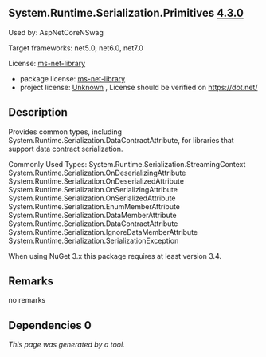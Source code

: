 System.Runtime.Serialization.Primitives [4.3.0](https://www.nuget.org/packages/System.Runtime.Serialization.Primitives/4.3.0)
--------------------

Used by: AspNetCoreNSwag

Target frameworks: net5.0, net6.0, net7.0

License: [ms-net-library](../../../../licenses/ms-net-library) 

- package license: [ms-net-library](http://go.microsoft.com/fwlink/?LinkId=329770) 
- project license: [Unknown](https://dot.net/) , License should be verified on https://dot.net/

Description
-----------
Provides common types, including System.Runtime.Serialization.DataContractAttribute, for libraries that support data contract serialization.

Commonly Used Types:
System.Runtime.Serialization.StreamingContext
System.Runtime.Serialization.OnDeserializingAttribute
System.Runtime.Serialization.OnDeserializedAttribute
System.Runtime.Serialization.OnSerializingAttribute
System.Runtime.Serialization.OnSerializedAttribute
System.Runtime.Serialization.EnumMemberAttribute
System.Runtime.Serialization.DataMemberAttribute
System.Runtime.Serialization.DataContractAttribute
System.Runtime.Serialization.IgnoreDataMemberAttribute
System.Runtime.Serialization.SerializationException
 
When using NuGet 3.x this package requires at least version 3.4.

Remarks
-----------
no remarks


Dependencies 0
-----------


*This page was generated by a tool.*